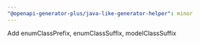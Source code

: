 ```yaml
---
"@openapi-generator-plus/java-like-generator-helper": minor
---
```


Add enumClassPrefix, enumClassSuffix, modelClassSuffix

